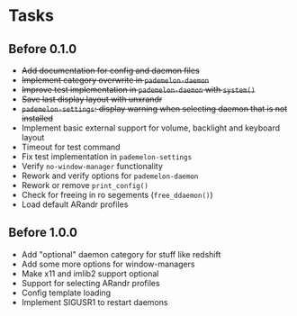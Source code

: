 # Tasks

## Before 0.1.0
* ~~Add documentation for config and daemon files~~
* ~~Implement category overwrite in `pademelon-daemon`~~
* ~~Improve test implementation in `pademelon-daemon` with `system()`~~
* ~~Save last display layout with unxrandr~~
* ~~`pademelon-settings`: display warning when selecting daemon that is not installed~~
* Implement basic external support for volume, backlight and keyboard layout
* Timeout for test command
* Fix test implementation in `pademelon-settings`
* Verify `no-window-manager` functionality
* Rework and verify options for `pademelon-daemon`
* Rework or remove `print_config()`
* Check for freeing in ro segements (`free_ddaemon()`)
* Load default ARandr profiles

## Before 1.0.0
* Add "optional" daemon category for stuff like redshift
* Add some more options for window-managers
* Make x11 and imlib2 support optional
* Support for selecting ARandr profiles
* Config template loading
* Implement SIGUSR1 to restart daemons
